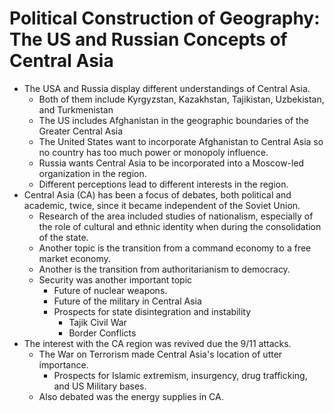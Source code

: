 # Political Construction of Geography: The US and Russian Concepts of Central Asia
- The USA and Russia display different understandings of Central Asia.
  - Both of them include Kyrgyzstan, Kazakhstan, Tajikistan, Uzbekistan, and Turkmenistan
  - The US includes Afghanistan in the geographic boundaries of the Greater Central Asia
  - The United States want to incorporate Afghanistan to Central Asia so no country has too much
  power or monopoly influence.
  - Russia wants Central Asia to be incorporated into a Moscow-led organization in the region.
  - Different perceptions lead to different interests in the region.
- Central Asia (CA) has been a focus of debates, both political and academic, twice, since it became
independent of the Soviet Union.
  - Research of the area included studies of nationalism, especially of the role of cultural and
  ethnic identity when during the consolidation of the state.
  - Another topic is the transition from a command economy to a free market economy.
  - Another is the transition from authoritarianism to democracy.
  - Security was another important topic
    - Future of nuclear weapons.
    - Future of the military in Central Asia
    - Prospects for state disintegration and instability
      - Tajik Civil War
      - Border Conflicts
- The interest with the CA region was revived due the 9/11 attacks.
  - The War on Terrorism made Central Asia's location of utter importance.
    - Prospects for Islamic extremism, insurgency, drug trafficking, and US Military bases.
  - Also debated was the energy supplies in CA.
